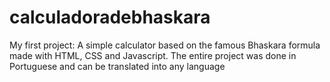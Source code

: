 # calculadoradebhaskara
My first project: A simple calculator based on the famous Bhaskara formula made with HTML, CSS and Javascript. The entire project was done in Portuguese and can be translated into any language
